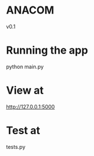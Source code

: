 # ANACOM

v0.1

# Running the app

python main.py

# View at

http://127.0.0.1:5000

# Test at

tests.py
